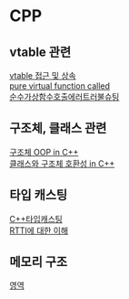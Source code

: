 # CPP

## vtable 관련
[vtable 접근 및 상속](https://github.com/seowooyoung119/CPP/tree/main/vtable%EC%97%90%20%EB%8C%80%ED%95%B4/vtable%EC%97%90%20%EB%8C%80%ED%95%B4) <br>
[pure virtual function called](https://github.com/seowooyoung119/CPP/tree/main/%EC%88%9C%EC%88%98%EA%B0%80%EC%83%81%ED%95%A8%EC%88%98%EC%98%A4%EB%B2%84%EB%9D%BC%EC%9D%B4%EB%93%9C%ED%85%8C%EC%8A%A4%ED%8A%B8/%EC%88%9C%EC%88%98%EA%B0%80%EC%83%81%ED%95%A8%EC%88%98%EC%98%A4%EB%B2%84%EB%9D%BC%EC%9D%B4%EB%93%9C%ED%85%8C%EC%8A%A4%ED%8A%B8) <br>
[순수가상함수호출에러트러불슈팅](https://github.com/seowooyoung119/CPP/blob/main/%EC%88%9C%EC%88%98%EA%B0%80%EC%83%81%ED%95%A8%EC%88%98%ED%98%B8%EC%B6%9C%EC%97%90%EB%9F%AC.html)  <br>
## 구조체, 클래스 관련
[구조체 OOP in C++](https://github.com/seowooyoung119/CPP/tree/main/%EA%B5%AC%EC%A1%B0%EC%B2%B4%20OOP/%EA%B5%AC%EC%A1%B0%EC%B2%B4%20OOP)<br>
[클래스와 구조체 호환성 in C++](https://github.com/seowooyoung119/CPP/tree/main/%EA%B5%AC%EC%A1%B0%EC%B2%B4%20%ED%81%B4%EB%9E%98%EC%8A%A4%20OOP%20%ED%98%B8%ED%99%98%EC%84%B1/%EA%B5%AC%EC%A1%B0%EC%B2%B4%20%ED%81%B4%EB%9E%98%EC%8A%A4%20OOP%20%ED%98%B8%ED%99%98%EC%84%B1)<br>

## 타입 캐스팅
[C++타입캐스팅](https://github.com/seowooyoung119/CPP/blob/main/C%2B%2B%20%ED%83%80%EC%9E%85%20%EC%BA%90%EC%8A%A4%ED%8C%85.md)<br>
[RTTI에 대한 이해](https://github.com/seowooyoung119/CPP/blob/main/static_cast%2C%20dynamic_cast%20%EB%B0%8F%20RTTI%20%EC%9D%B4%ED%95%B4.md)<br>

## 메모리 구조
[영역](https://github.com/seowooyoung119/CPP/blob/main/%EB%A9%94%EB%AA%A8%EB%A6%AC%EA%B5%AC%EC%A1%B0.html)
